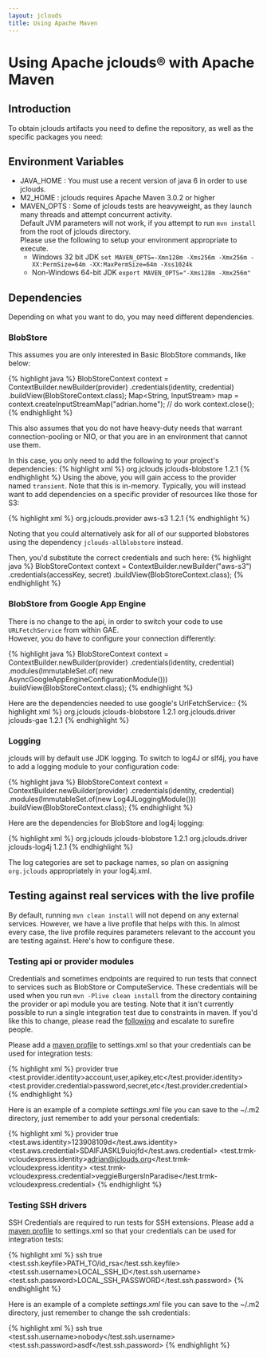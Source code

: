 ```yaml
---
layout: jclouds
title: Using Apache Maven
---
```


# Using Apache jclouds&reg; with Apache Maven

## Introduction

To obtain jclouds artifacts you need to define the repository, as well as the specific packages you need:

## Environment Variables

* JAVA_HOME : You must use a recent version of java 6 in order to use jclouds.
* M2_HOME : jclouds requires Apache Maven 3.0.2 or higher
* MAVEN_OPTS : Some of jclouds tests are heavyweight, as they launch many threads and attempt concurrent activity.  
	Default JVM parameters will not work, if you attempt to run `mvn install` from the root of jclouds directory.  
	Please use the following to setup your environment appropriate to execute.
	* Windows 32 bit JDK
	`set MAVEN_OPTS=-Xmn128m -Xms256m -Xmx256m -XX:PermSize=64m -XX:MaxPermSize=64m -Xss1024k`
	* Non-Windows 64-bit JDK
	`export MAVEN_OPTS="-Xms128m -Xmx256m"`

## Dependencies

Depending on what you want to do, you may need different dependencies.

### BlobStore

This assumes you are only interested in Basic BlobStore commands, like below:

{% highlight java %}
BlobStoreContext context = ContextBuilder.newBuilder(provider)
                 .credentials(identity, credential)
                 .buildView(BlobStoreContext.class);
Map<String, InputStream> map = context.createInputStreamMap("adrian.home");
  // do work
context.close();
{% endhighlight %}

This also assumes that you do not have heavy-duty needs that warrant connection-pooling or NIO, 
or that you are in an environment that cannot use them.

In this case, you only need to add the following to your project's dependencies:
{% highlight xml %}
<dependency>
    <groupId>org.jclouds</groupId>
    <artifactId>jclouds-blobstore</artifactId>
    <version>1.2.1</version>
</dependency>
{% endhighlight %}
Using the above, you will gain access to the provider named `transient`.  Note that this is in-memory.  Typically, you will instead want to add dependencies on a specific provider of resources like those for S3:

{% highlight xml %}
<dependency>
    <groupId>org.jclouds.provider</groupId>
    <artifactId>aws-s3</artifactId>
    <version>1.2.1</version>
</dependency>
{% endhighlight %}

Noting that you could alternatively ask for all of our supported blobstores using the dependency `jclouds-allblobstore` instead.

Then, you'd substitute the correct credentials and such here:
{% highlight java %}
BlobStoreContext context = ContextBuilder.newBuilder("aws-s3")
                 .credentials(accessKey, secret)
                 .buildView(BlobStoreContext.class);
{% endhighlight %}

### BlobStore from Google App Engine

There is no change to the api, in order to switch your code to use `URLFetchService` from within GAE.  
However, you do have to configure your connection differently:

{% highlight java %}
BlobStoreContext context = ContextBuilder.newBuilder(provider)
                      .credentials(identity, credential)
                      .modules(ImmutableSet.of(
                                  new AsyncGoogleAppEngineConfigurationModule()))
                      .buildView(BlobStoreContext.class);
{% endhighlight %}

Here are the dependencies needed to use google's UrlFetchService::
{% highlight xml %}
<dependency>
    <groupId>org.jclouds</groupId>
    <artifactId>jclouds-blobstore</artifactId>
    <version>1.2.1</version>
</dependency>
<dependency>
    <groupId>org.jclouds.driver</groupId>
    <artifactId>jclouds-gae</artifactId>
    <version>1.2.1</version>
</dependency>
{% endhighlight %}

### Logging

jclouds will by default use JDK logging.  To switch to log4J or slf4j, you have to add a logging module to your configuration code:

{% highlight java %}
BlobStoreContext context = ContextBuilder.newBuilder(provider)
                      .credentials(identity, credential)
                      .modules(ImmutableSet.of(new Log4JLoggingModule()))
                      .buildView(BlobStoreContext.class);
{% endhighlight %}

Here are the dependencies for BlobStore and log4j logging:

{% highlight xml %}
<dependency>
    <groupId>org.jclouds</groupId>
    <artifactId>jclouds-blobstore</artifactId>
    <version>1.2.1</version>
</dependency>
<dependency>
    <groupId>org.jclouds.driver</groupId>
    <artifactId>jclouds-log4j</artifactId>
    <version>1.2.1</version>
</dependency>
{% endhighlight %}

The log categories are set to package names, so plan on assigning `org.jclouds` appropriately in your log4j.xml.

## Testing against real services with the live profile
By default, running `mvn clean install` will not depend on any external services.  However, we have a live profile that helps with this.  In almost every case, the live profile requires parameters relevant to the account you are testing against.  Here's how to configure these.

### Testing api or provider modules

Credentials and sometimes endpoints are required to run tests that connect to services such as BlobStore or ComputeService. These credentials will be used when you run `mvn -Plive clean install` from the directory containing the provider or api module you are testing.  Note that it isn't currently possible to run a single integration test due to constraints in maven.  If you'd like this to change, please read the [following](http://stackoverflow.com/questions/894737/how-to-run-individual-test-in-the-integration-test-target-in-maven) and escalate to surefire people.

Please add a [maven profile](http://maven.apache.org/guides/introduction/introduction-to-profiles.html) to settings.xml
so that your credentials can be used for integration tests:

{% highlight xml %}
<profile>
  <id>provider</id>
  <activation>
    <activeByDefault>true</activeByDefault>
  </activation>
  <properties>
    <test.provider.identity>account,user,apikey,etc</test.provider.identity>
    <test.provider.credential>password,secret,etc</test.provider.credential>
  </properties>
</profile>
{% endhighlight %}

Here is an example of a complete _settings.xml_ file you can save to the ~/.m2 directory, just remember to add your personal credentials:

{% highlight xml %}
<settings>
  <profiles>
    <profile>
      <id>provider</id>
      <activation>
        <activeByDefault>true</activeByDefault>
      </activation>
      <properties>
        <test.aws.identity>123908109d</test.aws.identity>
        <test.aws.credential>SDAIFJASKL9uiojfd</test.aws.credential>
        <test.trmk-vcloudexpress.identity>adrian@jclouds.org</test.trmk-vcloudexpress.identity>
        <test.trmk-vcloudexpress.credential>veggieBurgersInParadise</test.trmk-vcloudexpress.credential>
      </properties>
    </profile>
  </profiles>
</settings>
{% endhighlight %}

### Testing SSH drivers

SSH Credentials are required to run tests for SSH extensions.
Please add a [maven profile](http://maven.apache.org/guides/introduction/introduction-to-profiles.html) to settings.xml
so that your credentials can be used for integration tests:

{% highlight xml %}
<profile>
  <id>ssh</id>
  <activation>
    <activeByDefault>true</activeByDefault>
  </activation>
  <properties>
     <test.ssh.keyfile>PATH_TO/id_rsa</test.ssh.keyfile>
    <test.ssh.username>LOCAL_SSH_ID</test.ssh.username>
    <test.ssh.password>LOCAL_SSH_PASSWORD</test.ssh.password>
  </properties>
</profile>
{% endhighlight %}

Here is an example of a complete _settings.xml_ file you can save to the ~/.m2 directory, just remember to change the ssh credentials:

{% highlight xml %}
<settings>
  <profiles>
    <profile>
      <id>ssh</id>
      <activation>
        <activeByDefault>true</activeByDefault>
      </activation>
      <properties>
        <test.ssh.username>nobody</test.ssh.username>
        <test.ssh.password>asdf</test.ssh.password>
      </properties>
    </profile>
  </profiles>
</settings>
{% endhighlight %}


